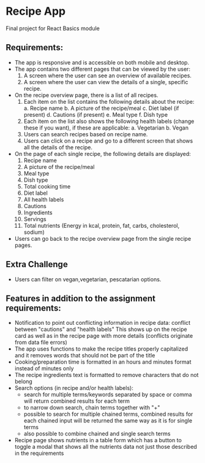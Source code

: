 # Recipe App

Final project for React Basics module

## Requirements:

- The app is responsive and is accessible on both mobile and desktop.
- The app contains two different pages that can be viewed by the user:
  1. A screen where the user can see an overview of available recipes.
  2. A screen where the user can view the details of a single, specific recipe.
- On the recipe overview page, there is a list of all recipes.
  1. Each item on the list contains the following details about the recipe:
     a. Recipe name
     b. A picture of the recipe/meal
     c. Diet label (if present)
     d. Cautions (if present)
     e. Meal type
     f. Dish type
  2. Each item on the list also shows the following health labels (change these if you want), if these are applicable:
     a. Vegetarian
     b. Vegan
  3. Users can search recipes based on recipe name.
  4. Users can click on a recipe and go to a different screen that shows all the details of the recipe.
- On the page of each single recipe, the following details are displayed:
  1. Recipe name
  2. A picture of the recipe/meal
  3. Meal type
  4. Dish type
  5. Total cooking time
  6. Diet label
  7. All health labels
  8. Cautions
  9. Ingredients
  10. Servings
  11. Total nutrients (Energy in kcal, protein, fat, carbs, cholesterol, sodium)
- Users can go back to the recipe overview page from the single recipe pages.

## Extra Challenge

- Users can filter on vegan,vegetarian, pescatarian options.

## Features in addition to the assignment requirements:

- Notification to point out conflicting information in recipe data: conflict between "cautions" and "health labels"
  This shows up on the recipe card as well as in the recipe page with more details (conflicts originate from data file errors)
- The app uses functions to make the recipe titles properly capitalized and it removes words that should not be part of the title
- Cooking/preparation time is formatted in an hours and minutes format instead of minutes only
- The recipe ingredients text is formatted to remove characters that do not belong
- Search options (in recipe and/or health labels):
  - search for multiple terms/keywords separated by space or comma will return combined results for each term
  - to narrow down search, chain terms together with "+"
  - possible to search for multiple chained terms, combined results for each chained input will be returned the same way as it is for single terms
  - also possible to combine chained and single search terms
- Recipe page shows nutrients in a table form which has a button to toggle a modal that shows all the nutrients data not just those described in the requirements
